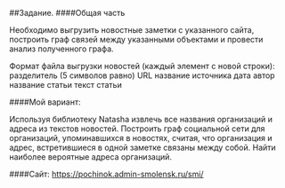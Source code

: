 ##Задание.
####Общая часть

Необходимо выгрузить новостные заметки с указанного сайта,
построить граф связей между указанными объектами и провести анализ
полученного графа.

Формат файла выгрузки новостей (каждый элемент с новой строки):
разделитель (5 символов равно)
URL
название источника
дата
автор
название статьи
текст статьи

####Мой вариант:

Используя библиотеку Natasha извлечь все названия организаций и адреса
из текстов новостей. Построить граф социальной сети для организаций,
упоминавшихся в новостях, считая, что организация и адрес, встретившиеся
в одной заметке связаны между собой. Найти наиболее вероятные адреса организаций.

####Сайт:
https://pochinok.admin-smolensk.ru/smi/
